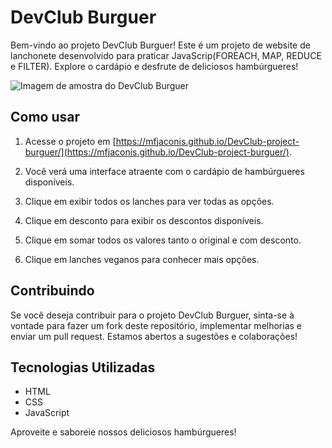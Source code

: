 # DevClub Burguer

Bem-vindo ao projeto DevClub Burguer! Este é um projeto de website de lanchonete desenvolvido para praticar JavaScrip(FOREACH, MAP, REDUCE e FILTER). Explore o cardápio e desfrute de deliciosos hambúrgueres!

![Imagem de amostra do DevClub Burguer](link_para_a_imagem.jpg)

## Como usar

1. Acesse o projeto em [https://mfjaconis.github.io/DevClub-project-burguer/](https://mfjaconis.github.io/DevClub-project-burguer/).

2. Você verá uma interface atraente com o cardápio de hambúrgueres disponíveis.

3. Clique em exibir todos os lanches para ver todas as opções.

4. Clique em desconto para exibir os descontos disponíveis.

5. Clique em somar todos os valores tanto o original e com desconto.

6. Clique em lanches veganos para conhecer mais opções.


## Contribuindo

Se você deseja contribuir para o projeto DevClub Burguer, sinta-se à vontade para fazer um fork deste repositório, implementar melhorias e enviar um pull request. Estamos abertos a sugestões e colaborações!

## Tecnologias Utilizadas

- HTML
- CSS
- JavaScript


Aproveite e saboreie nossos deliciosos hambúrgueres!
